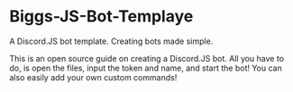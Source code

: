 # Biggs-JS-Bot-Templaye
A Discord.JS bot template.
Creating bots made simple.

This is an open source guide on creating a Discord.JS bot. All you have to do, is open the files, input the token and name, and start the bot! You can also easily add your own custom commands!
